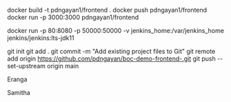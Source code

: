 docker build  -t pdngayan1/frontend .
docker push pdngayan1/frontend
docker run -p 3000:3000 pdngayan1/frontend


docker run -p 80:8080 -p 50000:50000 -v jenkins_home:/var/jenkins_home jenkins/jenkins:lts-jdk11


git init
git add .
git commit -m "Add existing project files to Git"
git remote add origin https://github.com/pdngayan/boc-demo-frontend-.git
git push --set-upstream origin main 

Eranga

Samitha